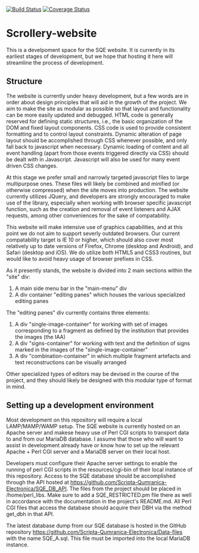 [![Build Status](https://travis-ci.org/Scripta-Qumranica-Electronica/Scrollery-website.svg?branch=master)](https://travis-ci.org/Scripta-Qumranica-Electronica/Scrollery-website)
[![Coverage Status](https://coveralls.io/repos/github/Scripta-Qumranica-Electronica/Scrollery-website/badge.svg?branch=master)](https://coveralls.io/github/Scripta-Qumranica-Electronica/Scrollery-website?branch=master)

# Scrollery-website
This is a develpoment space for the SQE website.  It is currently in its earliest stages of development, but we hope that hosting it here will streamline the process of development.

## Structure
The website is currently under heavy development, but a few words are in order about design principles that will aid in the growth of the project.  We aim to make the site as modular as possible so that layout and functionality can be more easily updated and debugged.  HTML code is generally reserved for defining static structures, i.e., the basic organization of the DOM and fixed layout components.  CSS code is used to provide consistent formatting and to control layout constraints.  Dynamic alteration of page layout should be accomplished through CSS whenever possible, and only fall back to javascript when necessary.  Dynamic loading of content and all event handling (apart from those events triggered directly via CSS) should be dealt with in Javascript.  Javascript will also be used for many event driven CSS changes.  

At this stage we prefer small and narrowly targeted javascript files to large multipurpose ones.  These files will likely be combined and minified (or otherwise compressed) when the site moves into production.  The website currently utilizes JQuery, and developers are strongly encouraged to make use of the library, especially when working with browser specific javascript function, such as the creation and removal of event listeners and AJAX requests, among other conveniences for the sake of compatability.

This website will make intensive use of graphics capabilities, and at this point we do not aim to support severly outdated browsers.  Our current compatability target is IE 10 or higher, which should also cover most relatively up to date versions of Firefox, Chrome (desktop and Android), and Safari (desktop and iOS).  We do utilize both HTML5 and CSS3 routines, but would like to avoid heavy usage of browser prefixes in CSS.

As it presently stands, the website is divided into 2 main sections within the "site" div:
1. A main side menu bar in the "main-menu" div
1. A div container "editing panes" which houses the various specialized editing panes

The "editing panes" div currently contains three elements:
1. A div "single-image-container" for working with set of images corresponding to a fragment as defined by the institution that provides the images (the IAA)
1. A div "signs-container" for working with text and the definition of signs marked in the images of the "single-image-container"
1. A div "combination-container" in which multiple fragment artefacts and text reconstructions can be visually arranged

Other specialized types of editors may be devised in the course of the project, and they should likely be designed with this modular type of format in mind.

## Setting up a development environment
Most development on this repository will require a local LAMP/MAMP/WAMP setup.  The SQE website is currently hosted on an Apache server and makese heavy use of Perl CGI scripts to transport data to and from our MariaDB database.  I assume that those who will want to assist in development already have or know how to set up the relevant Apache + Perl CGI server and a MariaDB server on their local host.

Developers must configure their Apache server settings to enable the running of perl CGI scripts in the resources/cgi-bin of their local instance of this repository.  Access to the SQE database should be accomplished through the API hosted at https://github.com/Scripta-Qumranica-Electronica/SQE_DB_API.  The files from the project should be placed in /home/perl_libs.  Make sure to add a SQE_RESTRICTED.pm file there as well in accordance with the documentation in the project's README.md.  All Perl CGI files that access the database should acquire their DBH via the method get_dbh in that API.

The latest database dump from our SQE database is hosted in the GitHub repository https://github.com/Scripta-Qumranica-Electronica/Data-files with the name SQE_A.sql.  This file must be imported into the local MariaDB instance.

